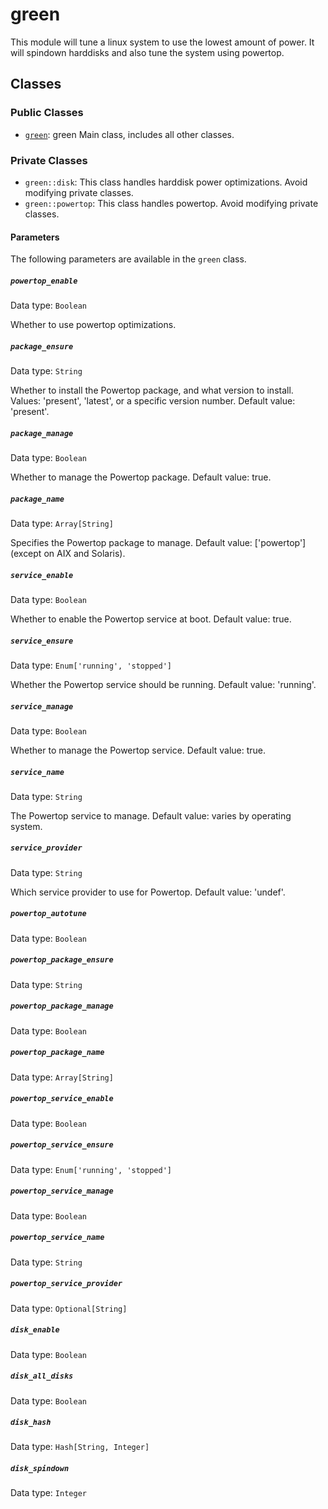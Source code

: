 # green

This module will tune a linux system to use the lowest amount of power. It will spindown harddisks and also tune the system using powertop.

## Classes

### Public Classes

* [`green`](#green): green  Main class, includes all other classes.

### Private Classes

* `green::disk`: This class handles harddisk power optimizations. Avoid modifying private classes.
* `green::powertop`: This class handles powertop. Avoid modifying private classes.

#### Parameters

The following parameters are available in the `green` class.

##### `powertop_enable`

Data type: `Boolean`

Whether to use powertop optimizations.

##### `package_ensure`

Data type: `String`

Whether to install the Powertop package, and what version to install.
Values: 'present', 'latest', or a specific version number. Default value: 'present'.

##### `package_manage`

Data type: `Boolean`

Whether to manage the Powertop package. Default value: true.

##### `package_name`

Data type: `Array[String]`

Specifies the Powertop package to manage. Default value: ['powertop'] (except on AIX and Solaris).

##### `service_enable`

Data type: `Boolean`

Whether to enable the Powertop service at boot. Default value: true.

##### `service_ensure`

Data type: `Enum['running', 'stopped']`

Whether the Powertop service should be running. Default value: 'running'.

##### `service_manage`

Data type: `Boolean`

Whether to manage the Powertop service.  Default value: true.

##### `service_name`

Data type: `String`

The Powertop service to manage. Default value: varies by operating system.

##### `service_provider`

Data type: `String`

Which service provider to use for Powertop. Default value: 'undef'.

##### `powertop_autotune`

Data type: `Boolean`

##### `powertop_package_ensure`

Data type: `String`

##### `powertop_package_manage`

Data type: `Boolean`

##### `powertop_package_name`

Data type: `Array[String]`

##### `powertop_service_enable`

Data type: `Boolean`

##### `powertop_service_ensure`

Data type: `Enum['running', 'stopped']`

##### `powertop_service_manage`

Data type: `Boolean`

##### `powertop_service_name`

Data type: `String`

##### `powertop_service_provider`

Data type: `Optional[String]`

##### `disk_enable`

Data type: `Boolean`

##### `disk_all_disks`

Data type: `Boolean`

##### `disk_hash`

Data type: `Hash[String, Integer]`

##### `disk_spindown`

Data type: `Integer`
